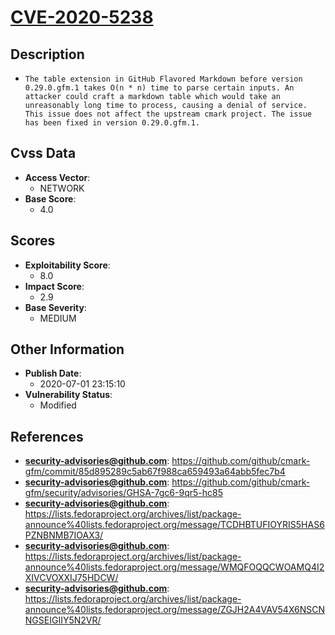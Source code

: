 
# [CVE-2020-5238](https://cve.mitre.org/cgi-bin/cvename.cgi?name=CVE-2020-5238)

## Description

- `The table extension in GitHub Flavored Markdown before version 0.29.0.gfm.1 takes O(n * n) time to parse certain inputs. An attacker could craft a markdown table which would take an unreasonably long time to process, causing a denial of service. This issue does not affect the upstream cmark project. The issue has been fixed in version 0.29.0.gfm.1.`

## Cvss Data

- **Access Vector**:
  - NETWORK
- **Base Score**:
  - 4.0

## Scores

- **Exploitability Score**:
  - 8.0
- **Impact Score**:
  - 2.9
- **Base Severity**:
  - MEDIUM

## Other Information

- **Publish Date**:
  - 2020-07-01 23:15:10
- **Vulnerability Status**:
  - Modified

## References

- **security-advisories@github.com**: https://github.com/github/cmark-gfm/commit/85d895289c5ab67f988ca659493a64abb5fec7b4
- **security-advisories@github.com**: https://github.com/github/cmark-gfm/security/advisories/GHSA-7gc6-9qr5-hc85
- **security-advisories@github.com**: https://lists.fedoraproject.org/archives/list/package-announce%40lists.fedoraproject.org/message/TCDHBTUFIOYRIS5HAS6PZNBNMB7IOAX3/
- **security-advisories@github.com**: https://lists.fedoraproject.org/archives/list/package-announce%40lists.fedoraproject.org/message/WMQFOQQCWOAMQ4I2XIVCVOXXIJ75HDCW/
- **security-advisories@github.com**: https://lists.fedoraproject.org/archives/list/package-announce%40lists.fedoraproject.org/message/ZGJH2A4VAV54X6NSCNNGSEIGIIY5N2VR/
